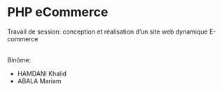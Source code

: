 # PHP eCommerce


Travail de session: conception et réalisation d’un site web dynamique E-commerce<br><br>

Binôme:
- HAMDANI Khalid
- ABALA Mariam
